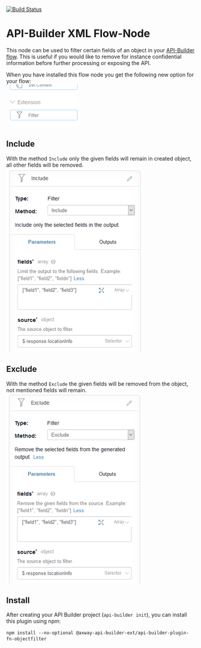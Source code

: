 [![Build Status](https://github.com/Axway-API-Builder-Ext/api-builder-extras/workflows/Foreach%20Flow-Node%20Tests/badge.svg)](https://github.com/Axway-API-Builder-Ext/api-builder-extras/actions?query=XML+Flow)

# API-Builder XML Flow-Node

This node can be used to filter certain fields of an object in your [API-Builder flow][1].
This is useful if you would like to remove for instance confidential information
before further processing or exposing the API.  

When you have installed this flow node you get the following new option for your flow:  
![Flownode Filter][filter]

## Include

With the method `Include` only the given fields will remain in created object, all
other fields will be removed.  
![Flownode Filter Method include][filter-include]

## Exclude
With the method `Exclude` the given fields will be removed from the object, not mentioned
fields will remain.    
![Flownode Filter Method exclude][filter-exclude]

## Install

After creating your API Builder project (`api-builder init`), you can install this plugin using npm:

```
npm install --no-optional @axway-api-builder-ext/api-builder-plugin-fn-objectfilter
```


[1]: [https://docs.axway.com/bundle/API_Builder_4x_allOS_en/page/api_builder_flows.html]

[filter]: imgs/flownode-filter.png
[filter-include]: imgs/flownode-filter-include.png
[filter-exclude]: imgs/flownode-filter-exclude.png
